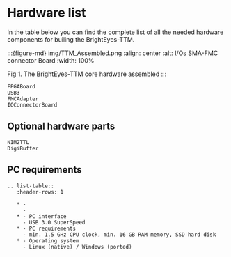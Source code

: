# Hardware list

In the table below you can find the complete list of all the needed hardware components for builing the BrightEyes-TTM.

:::{figure-md} img/TTM_Assembled.png
:align: center
:alt: I/Os SMA-FMC connector Board
:width: 100%

Fig 1. The BrightEyes-TTM core hardware assembled
:::

```{toctree}
FPGABoard
USB3
FMCAdapter
IOConnectorBoard
```

## Optional hardware parts

```{toctree}
NIM2TTL
DigiBuffer
```

## PC requirements

```{eval-rst}
.. list-table::
   :header-rows: 1

   * -
     -
   * - PC interface
     - USB 3.0 SuperSpeed
   * - PC requirements
     - min. 1.5 GHz CPU clock, min. 16 GB RAM memory, SSD hard disk
   * - Operating system
     - Linux (native) / Windows (ported)
```
